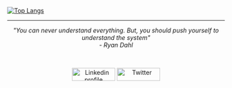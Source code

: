 [![Top Langs](https://github-readme-stats.vercel.app/api/top-langs/?username=havyx&layout=compact&hide=css,html)](https://github.com/anuraghazra/github-readme-stats)
<hr \>
<p align="center">
   <i>"You can never understand everything. But, you should push yourself to understand the system"</i>
   <br>
   <i>- Ryan Dahl</i>
</p>       

<br>
<p align="center">
    <a href="https://www.linkedin.com/in/evertonsavio/" target="blank"><img alt="Linkedin profile" title="Linkedin" src="https://raw.githubusercontent.com/havyx/Havyx/master/assets/linkedin.svg" width="100" height="30" /></a>
    <a href="https://twitter.com/eversavio" target="blank"><img alt="Twitter" src="https://raw.githubusercontent.com/havyx/Havyx/master/assets/twitter.svg" title="Twitter" width="100" height="30" /></a>
</p>
 
  
 
